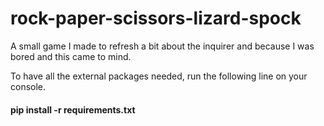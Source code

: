 # rock-paper-scissors-lizard-spock
A small game I made to refresh a bit about
the inquirer and because I was bored and this came
to mind. 

To have all the external packages needed, run the following
line on your console. 
#### pip install -r requirements.txt
 
